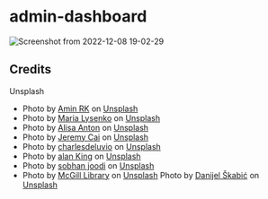 # admin-dashboard

![Screenshot from 2022-12-08 19-02-29](https://user-images.githubusercontent.com/96447025/206592271-4b884644-8cab-4070-8969-be8bbeaf0ac4.png)

## Credits

Unsplash

* Photo by <a href="https://unsplash.com/@amiwnrk?utm_source=unsplash&utm_medium=referral&utm_content=creditCopyText">Amin RK</a> on <a href="https://unsplash.com/collections/38ml3KaaYgk/avatar?utm_source=unsplash&utm_medium=referral&utm_content=creditCopyText">Unsplash</a>
* Photo by <a href="https://unsplash.com/@manunalys?utm_source=unsplash&utm_medium=referral&utm_content=creditCopyText">Maria Lysenko</a> on <a href="https://unsplash.com/collections/XJ3isB0-fLA/avatar?utm_source=unsplash&utm_medium=referral&utm_content=creditCopyText">Unsplash</a>
* Photo by <a href="https://unsplash.com/@alisaanton?utm_source=unsplash&utm_medium=referral&utm_content=creditCopyText">Alisa Anton</a> on <a href="https://unsplash.com/collections/XJ3isB0-fLA/avatar?utm_source=unsplash&utm_medium=referral&utm_content=creditCopyText">Unsplash</a>
* Photo by <a href="https://unsplash.com/@j?utm_source=unsplash&utm_medium=referral&utm_content=creditCopyText">Jeremy Cai</a> on <a href="https://unsplash.com/collections/XJ3isB0-fLA/avatar?utm_source=unsplash&utm_medium=referral&utm_content=creditCopyText">Unsplash</a>
* Photo by <a href="https://unsplash.com/@charlesdeluvio?utm_source=unsplash&utm_medium=referral&utm_content=creditCopyText">charlesdeluvio</a> on <a href="https://unsplash.com/s/photos/profile-picture?utm_source=unsplash&utm_medium=referral&utm_content=creditCopyText">Unsplash</a>
* Photo by <a href="https://unsplash.com/@alanking?utm_source=unsplash&utm_medium=referral&utm_content=creditCopyText">alan King</a> on <a href="https://unsplash.com/s/photos/profile-picture?utm_source=unsplash&utm_medium=referral&utm_content=creditCopyText">Unsplash</a>
* Photo by <a href="https://unsplash.com/@sbhnleo?utm_source=unsplash&utm_medium=referral&utm_content=creditCopyText">sobhan joodi</a> on <a href="https://unsplash.com/s/photos/profile-picture?utm_source=unsplash&utm_medium=referral&utm_content=creditCopyText">Unsplash</a>
* Photo by <a href="https://unsplash.com/@mcgilllibrary?utm_source=unsplash&utm_medium=referral&utm_content=creditCopyText">McGill Library</a> on <a href="https://unsplash.com/s/photos/profile-picture?utm_source=unsplash&utm_medium=referral&utm_content=creditCopyText">Unsplash</a>
Photo by <a href="https://unsplash.com/@silentphocro?utm_source=unsplash&utm_medium=referral&utm_content=creditCopyText">Danijel Škabić</a> on <a href="https://unsplash.com/s/photos/woman-selfie?utm_source=unsplash&utm_medium=referral&utm_content=creditCopyText">Unsplash</a>
  
